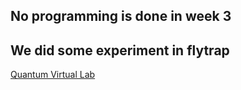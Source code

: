 ## No programming is done in week 3
## We did some experiment in flytrap
[Quantum Virtual Lab](https://lab.quantumflytrap.com/lab?mode=waves) 